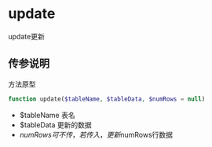 # update

update更新


## 传参说明

方法原型
```php
function update($tableName, $tableData, $numRows = null)
```

- $tableName 表名
- $tableData 更新的数据
- $numRows  可不传，若传入，更新$numRows行数据